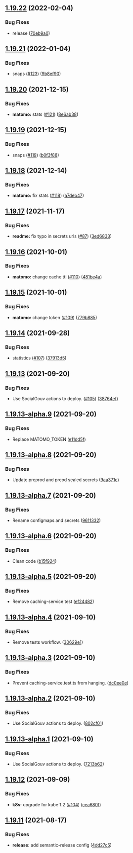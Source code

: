 ## [1.19.22](https://github.com/SocialGouv/archifiltre-statistics/compare/v1.19.21...v1.19.22) (2022-02-04)


### Bug Fixes

* release ([70eb9a0](https://github.com/SocialGouv/archifiltre-statistics/commit/70eb9a02ef44292dfa92fea3b02f66720f8182d1))

## [1.19.21](https://github.com/SocialGouv/archifiltre-statistics/compare/v1.19.20...v1.19.21) (2022-01-04)


### Bug Fixes

* snaps ([#123](https://github.com/SocialGouv/archifiltre-statistics/issues/123)) ([9b8ef90](https://github.com/SocialGouv/archifiltre-statistics/commit/9b8ef90439908e146d909dc376b835ec9e28caa1))

## [1.19.20](https://github.com/SocialGouv/archifiltre-statistics/compare/v1.19.19...v1.19.20) (2021-12-15)


### Bug Fixes

* **matomo:** stats ([#121](https://github.com/SocialGouv/archifiltre-statistics/issues/121)) ([8e6ab38](https://github.com/SocialGouv/archifiltre-statistics/commit/8e6ab38369a563f7a169f5b4b19a9c0ff2a5e624))

## [1.19.19](https://github.com/SocialGouv/archifiltre-statistics/compare/v1.19.18...v1.19.19) (2021-12-15)


### Bug Fixes

* snaps ([#119](https://github.com/SocialGouv/archifiltre-statistics/issues/119)) ([b0f3f88](https://github.com/SocialGouv/archifiltre-statistics/commit/b0f3f881ce9d052c20f7993fa9df4db61472c963))

## [1.19.18](https://github.com/SocialGouv/archifiltre-statistics/compare/v1.19.17...v1.19.18) (2021-12-14)


### Bug Fixes

* **matomo:** fix stats ([#118](https://github.com/SocialGouv/archifiltre-statistics/issues/118)) ([a7deb47](https://github.com/SocialGouv/archifiltre-statistics/commit/a7deb474cc1fa5c78d30b7dd14b663bd61cb0875))

## [1.19.17](https://github.com/SocialGouv/archifiltre-statistics/compare/v1.19.16...v1.19.17) (2021-11-17)


### Bug Fixes

* **readme:** fix typo in secrets urls ([#87](https://github.com/SocialGouv/archifiltre-statistics/issues/87)) ([3ed6833](https://github.com/SocialGouv/archifiltre-statistics/commit/3ed6833e2036bd450b2663609d6efc2b4945a905))

## [1.19.16](https://github.com/SocialGouv/archifiltre-statistics/compare/v1.19.15...v1.19.16) (2021-10-01)


### Bug Fixes

* **matomo:** change cache ttl ([#110](https://github.com/SocialGouv/archifiltre-statistics/issues/110)) ([481be4a](https://github.com/SocialGouv/archifiltre-statistics/commit/481be4a5081f51d368bbffc6b35b6cb999c55729))

## [1.19.15](https://github.com/SocialGouv/archifiltre-statistics/compare/v1.19.14...v1.19.15) (2021-10-01)


### Bug Fixes

* **matomo:** change token ([#109](https://github.com/SocialGouv/archifiltre-statistics/issues/109)) ([779b885](https://github.com/SocialGouv/archifiltre-statistics/commit/779b8856c47bf9e4164455ae289ff37abea4df71))

## [1.19.14](https://github.com/SocialGouv/archifiltre-statistics/compare/v1.19.13...v1.19.14) (2021-09-28)


### Bug Fixes

* statistics ([#107](https://github.com/SocialGouv/archifiltre-statistics/issues/107)) ([37913d5](https://github.com/SocialGouv/archifiltre-statistics/commit/37913d5954283e2a9f68c91afd7cd247be2f1034))

## [1.19.13](https://github.com/SocialGouv/archifiltre-statistics/compare/v1.19.12...v1.19.13) (2021-09-20)


### Bug Fixes

* Use SocialGouv actions to deploy. ([#105](https://github.com/SocialGouv/archifiltre-statistics/issues/105)) ([38764ef](https://github.com/SocialGouv/archifiltre-statistics/commit/38764efb700a0dce55e046e3bb819f1655c69b2c))

## [1.19.13-alpha.9](https://github.com/SocialGouv/archifiltre-statistics/compare/v1.19.13-alpha.8...v1.19.13-alpha.9) (2021-09-20)


### Bug Fixes

* Replace MATOMO_TOKEN ([e11dd5f](https://github.com/SocialGouv/archifiltre-statistics/commit/e11dd5f6dc7fca3d9afd232877013cf0601dfe57))

## [1.19.13-alpha.8](https://github.com/SocialGouv/archifiltre-statistics/compare/v1.19.13-alpha.7...v1.19.13-alpha.8) (2021-09-20)


### Bug Fixes

* Update preprod and preod sealed secrets ([9aa371c](https://github.com/SocialGouv/archifiltre-statistics/commit/9aa371c207efb36e6e919946bc4d60c1b6756202))

## [1.19.13-alpha.7](https://github.com/SocialGouv/archifiltre-statistics/compare/v1.19.13-alpha.6...v1.19.13-alpha.7) (2021-09-20)


### Bug Fixes

* Rename configmaps and secrets ([9611332](https://github.com/SocialGouv/archifiltre-statistics/commit/9611332a47054c8c71774e65ed9279ab4205d0e3))

## [1.19.13-alpha.6](https://github.com/SocialGouv/archifiltre-statistics/compare/v1.19.13-alpha.5...v1.19.13-alpha.6) (2021-09-20)


### Bug Fixes

* Clean code ([b15f924](https://github.com/SocialGouv/archifiltre-statistics/commit/b15f924d72a2638d4dd5c67bb7c6bcfbe48b2f15))

## [1.19.13-alpha.5](https://github.com/SocialGouv/archifiltre-statistics/compare/v1.19.13-alpha.4...v1.19.13-alpha.5) (2021-09-20)


### Bug Fixes

* Remove caching-service test ([ef24482](https://github.com/SocialGouv/archifiltre-statistics/commit/ef24482ebc3e11bcb34a315c21f7e6c79d00cff4))

## [1.19.13-alpha.4](https://github.com/SocialGouv/archifiltre-statistics/compare/v1.19.13-alpha.3...v1.19.13-alpha.4) (2021-09-10)


### Bug Fixes

* Remove tests workflow. ([30629e1](https://github.com/SocialGouv/archifiltre-statistics/commit/30629e1cfeaa45e6b63e22c31bfccd7a5991d954))

## [1.19.13-alpha.3](https://github.com/SocialGouv/archifiltre-statistics/compare/v1.19.13-alpha.2...v1.19.13-alpha.3) (2021-09-10)


### Bug Fixes

* Prevent caching-service.test.ts from hanging. ([dc0ee0e](https://github.com/SocialGouv/archifiltre-statistics/commit/dc0ee0e582ccf79c286c505a3adf4d9cd55e4a24))

## [1.19.13-alpha.2](https://github.com/SocialGouv/archifiltre-statistics/compare/v1.19.13-alpha.1...v1.19.13-alpha.2) (2021-09-10)


### Bug Fixes

* Use SocialGouv actions to deploy. ([802cf01](https://github.com/SocialGouv/archifiltre-statistics/commit/802cf014fd3f3f8b51202a231504f2f8af977850))

## [1.19.13-alpha.1](https://github.com/SocialGouv/archifiltre-statistics/compare/v1.19.12...v1.19.13-alpha.1) (2021-09-10)


### Bug Fixes

* Use SocialGouv actions to deploy. ([7213b62](https://github.com/SocialGouv/archifiltre-statistics/commit/7213b62ffe2993d2cdfc6fd366d53cd98561784b))

## [1.19.12](https://github.com/SocialGouv/archifiltre-statistics/compare/v1.19.11...v1.19.12) (2021-09-09)


### Bug Fixes

* **k8s:** upgrade for kube 1.2 ([#104](https://github.com/SocialGouv/archifiltre-statistics/issues/104)) ([cea680f](https://github.com/SocialGouv/archifiltre-statistics/commit/cea680fd6c0564a0541f9c318138de504fea7ef5))

## [1.19.11](https://github.com/SocialGouv/archifiltre-statistics/compare/v1.19.10...v1.19.11) (2021-08-17)


### Bug Fixes

* **release:** add semantic-release config ([4dd27c5](https://github.com/SocialGouv/archifiltre-statistics/commit/4dd27c54330e40fd7ce641f14214ca1c0b53a5e2))
